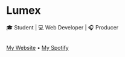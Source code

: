 # Lumex

🎓 Student | 💻 Web Developer | 🎧 Producer <br/><br/>

[My Website](https://twl94.kro.kr/) • [My Spotify](https://open.spotify.com/artist/1ibYpdzHeup4mMaVpSCK6D)
